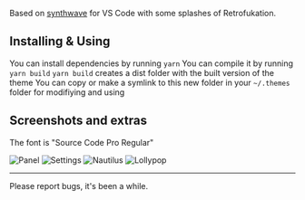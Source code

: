 Based on [synthwave](https://github.com/robb0wen/synthwave-vscode) for VS Code with some splashes of Retrofukation.

## Installing & Using

You can install dependencies by running ```yarn```
You can compile it by running ```yarn build```
```yarn build``` creates a dist folder with the built version of the theme
You can copy or make a symlink to this new folder in your ```~/.themes``` folder for modifiying and using

## Screenshots and extras
The font is "Source Code Pro Regular"

![Panel](/assets/screenshots/1.jpg)
![Settings](/assets/screenshots/2.jpg)
![Nautilus](/assets/screenshots/3.jpg)
![Lollypop](/assets/screenshots/4.jpg)

---
Please report bugs, it's been a while.